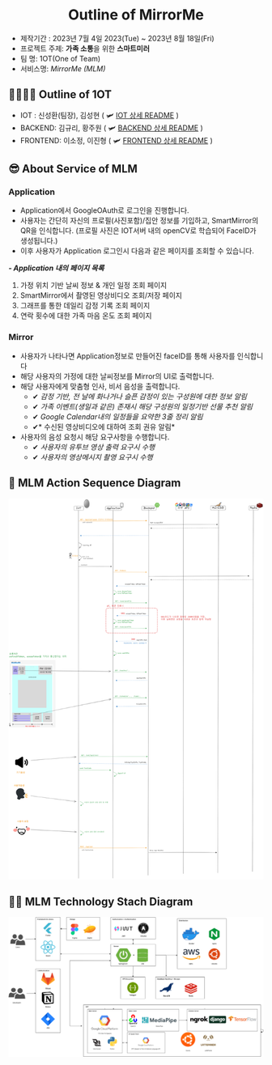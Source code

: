 # <center>  Outline of MirrorMe </center>
- 제작기간 : 2023년 7월 4일 2023(Tue) ~ 2023년 8월 18일(Fri)
- 프로젝트 주제: **가족 소통**을 위한 **스마트미러**
- 팀 명: 1OT(One of Team)
- 서비스명: *MirrorMe (MLM)*

## 👨‍👩‍👧‍👦 Outline of 1OT
- IOT : 신성환(팀장), 김성현 ( 🛩 [IOT 상세 README](https://github.com/woneee99/MirrorMe/tree/master/IoT) )
- BACKEND: 김규리, 황주원 ( 🛩 [BACKEND 상세 README](https://github.com/woneee99/MirrorMe/tree/master/backend) )
- FRONTEND: 이소정, 이진형 ( 🛩 [FRONTEND 상세 README](https://github.com/woneee99/MirrorMe/tree/master/Frontend) ) 


## 😎 About Service of MLM
### Application
- Application에서 GoogleOAuth로 로그인을 진행합니다.
- 사용자는 간단히 자신의 프로필(사진포함)/집안 정보를 기입하고, SmartMirror의 QR을 인식합니다. (프로필 사진은 IOT서버 내의 openCV로 학습되어 FaceID가 생성됩니다.)
- 이후 사용자가 Application 로그인시 다음과 같은 페이지를 조회할 수 있습니다.

***- Application 내의 페이지 목록***
1. 가정 위치 기반 날씨 정보 & 개인 일정 조회 페이지
2. SmartMirror에서 촬영된 영상비디오 조회/저장 페이지
3. 그래프를 통한 데일리 감정 기록 조회 페이지
4. 연락 횟수에 대한 가족 마음 온도 조회 페이지

### Mirror
- 사용자가 나타나면 Application정보로 만들어진 faceID를 통해 사용자를 인식합니다
- 해당 사용자의 가정에 대한 날씨정보를 Mirror의 UI로 출력합니다.
- 해당 사용자에게 맞춤형 인사, 비서 음성을 출력합니다.
    - ✔ *감정 기반, 전 날에 화나거나 슬픈 감정이 있는 구성원에 대한 정보 알림* 
    - ✔ *가족 이벤트(생일과 같은) 존재시 해당 구성원의 일정기반 선물 추천 알림*
    - ✔ *Google Calendar내의 일정들을 요약한 3줄 정리 알림*
    - ✔* 수신된 영상비디오에 대하여 조회 권유 알림*
- 사용자의 음성 요청시 해당 요구사항을 수행합니다.
    - ✔ *사용자의 유투브 영상 출력 요구시 수행*
    - ✔ *사용자의 영상메시지 촬영 요구시 수행*

## 👀 MLM Action Sequence Diagram
![title](./imgForReadme/MLM-SequenceDiagram.png)   


## 🙋‍♀️ MLM Technology Stach Diagram
![title](./imgForReadme/MLM-SkillDiagram.png)   
